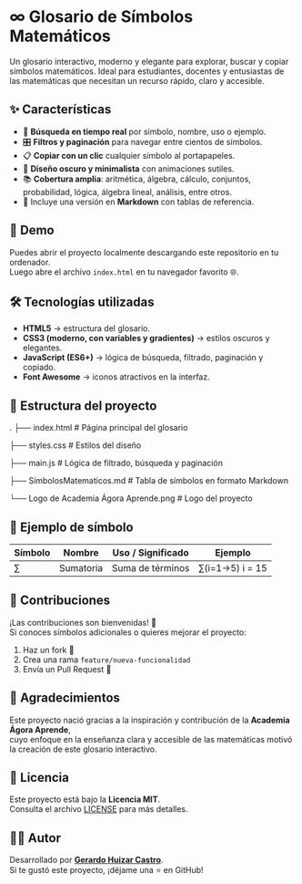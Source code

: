 # ∞️ Glosario de Símbolos Matemáticos

Un glosario interactivo, moderno y elegante para explorar, buscar y copiar símbolos matemáticos. Ideal para estudiantes, docentes y entusiastas de las matemáticas que necesitan un recurso rápido, claro y accesible.

## ✨ Características

- 🔎 **Búsqueda en tiempo real** por símbolo, nombre, uso o ejemplo.  
- 🎛️ **Filtros y paginación** para navegar entre cientos de símbolos.  
- 📋 **Copiar con un clic** cualquier símbolo al portapapeles.  
- 🎨 **Diseño oscuro y minimalista** con animaciones sutiles.  
- 📚 **Cobertura amplia**: aritmética, álgebra, cálculo, conjuntos, probabilidad, lógica, álgebra lineal, análisis, entre otros.  
- 📄 Incluye una versión en **Markdown** con tablas de referencia.  

## 🚀 Demo

Puedes abrir el proyecto localmente descargando este repositorio en tu ordenador.  
Luego abre el archivo `index.html` en tu navegador favorito 🌐.

## 🛠️ Tecnologías utilizadas

- **HTML5** → estructura del glosario.  
- **CSS3 (moderno, con variables y gradientes)** → estilos oscuros y elegantes.  
- **JavaScript (ES6+)** → lógica de búsqueda, filtrado, paginación y copiado.  
- **Font Awesome** → iconos atractivos en la interfaz.  

## 📂 Estructura del proyecto

.
├── index.html # Página principal del glosario

├── styles.css # Estilos del diseño

├── main.js # Lógica de filtrado, búsqueda y paginación

├── SímbolosMatematicos.md # Tabla de símbolos en formato Markdown

└── Logo de Academia Ágora Aprende.png # Logo del proyecto


## 📖 Ejemplo de símbolo

| Símbolo | Nombre   | Uso / Significado   | Ejemplo |
|---------|----------|---------------------|---------|
| ∑       | Sumatoria | Suma de términos   | ∑(i=1→5) i = 15 |

## 🤝 Contribuciones

¡Las contribuciones son bienvenidas! 🎉  
Si conoces símbolos adicionales o quieres mejorar el proyecto:

1. Haz un fork 🍴  
2. Crea una rama `feature/nueva-funcionalidad`  
3. Envía un Pull Request 🚀  

## 🙌 Agradecimientos

Este proyecto nació gracias a la inspiración y contribución de la **Academia Ágora Aprende**,  
cuyo enfoque en la enseñanza clara y accesible de las matemáticas motivó la creación de este glosario interactivo.

## 📜 Licencia

Este proyecto está bajo la **Licencia MIT**.  
Consulta el archivo [LICENSE](https://opensource.org/licenses/MIT) para más detalles.

## 👨‍💻 Autor

Desarrollado por [**Gerardo Huizar Castro**](https://github.com/GerardoHMX).  
Si te gustó este proyecto, ¡déjame una ⭐ en GitHub!
